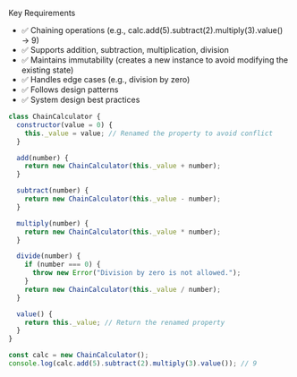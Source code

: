 Key Requirements
- ✅ Chaining operations (e.g., calc.add(5).subtract(2).multiply(3).value() → 9)
- ✅ Supports addition, subtraction, multiplication, division
- ✅ Maintains immutability (creates a new instance to avoid modifying the existing state)
- ✅ Handles edge cases (e.g., division by zero)
- ✅ Follows design patterns
- ✅ System design best practices

```javascript
class ChainCalculator {
  constructor(value = 0) {
    this._value = value; // Renamed the property to avoid conflict
  }

  add(number) {
    return new ChainCalculator(this._value + number);
  }

  subtract(number) {
    return new ChainCalculator(this._value - number);
  }

  multiply(number) {
    return new ChainCalculator(this._value * number);
  }

  divide(number) {
    if (number === 0) {
      throw new Error("Division by zero is not allowed.");
    }
    return new ChainCalculator(this._value / number);
  }

  value() {
    return this._value; // Return the renamed property
  }
}

const calc = new ChainCalculator();
console.log(calc.add(5).subtract(2).multiply(3).value()); // 9
```
